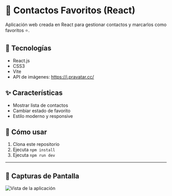 # 📇 Contactos Favoritos (React)

Aplicación web creada en React para gestionar contactos y marcarlos como favoritos ⭐.

## 🔧 Tecnologías
- React.js
- CSS3
- Vite
- API de imágenes: https://i.pravatar.cc/

## ✨ Características
- Mostrar lista de contactos
- Cambiar estado de favorito
- Estilo moderno y responsive

## 🚀 Cómo usar
1. Clona este repositorio
2. Ejecuta `npm install`
3. Ejecuta `npm run dev`

---
## 📸 Capturas de Pantalla

![Vista de la aplicación](./assets/screenshot1.png)
